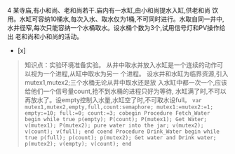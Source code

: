 4
某寺庙,有小和尚、老和尚若干.庙内有一水缸,由小和尚提水入缸,供老和尚 饮用。水缸可容纳10桶水,每次入水、取水仅为1桶,不可同时进行。水取自同一井中,
水井径窄,每次只能容纳一个水桶取水。设水桶个数为3个,试用信号灯和PV操作给出 老和尚和小和尚的活动。
- [x]  

> 知识点：实验环境准备实验。
> 从井中取水并放入水缸是一个连续的动作可以视为一个进程,从缸中取水为另一 个进程。
> 设水井和水缸为临界资源,引入mutex1,mutex2;三个水桶无论从井中取水还是放
> 入水缸中都一次一个,应该给他们一个信号量count,抢不到水桶的进程只好为等待,
> 水缸满了时,不可以再放水了。设empty控制入水量,水缸空了时,不可取水设full。
>     ```
>     var mutex1,mutex2,empty,full,count:semaphore;
>     mutex1:=mutex2:=1;
>     empty:=10;
>     full:=0;
>     count:=3;
>     cobegin
>       Procedure Fetch_Water
>         begin
>          while true
>           p(empty);
>           P(count);
>           P(mutex1);
>            Get Water;
>           v(mutex1);
>           P(mutex2);
>           pure water into the jar;
>           v(mutex2);
>           v(count);
>           v(full);
>         end
>     coend
>     Procedure Drink_Water
>      begin
>        while true
>         p(full);
>         p(count);
>         p(mutex2);
>           Get water and
>           Drink water;
>         p(mutex2);
>         v(empty);
>         v(count);
>     end
>     ```
>     

